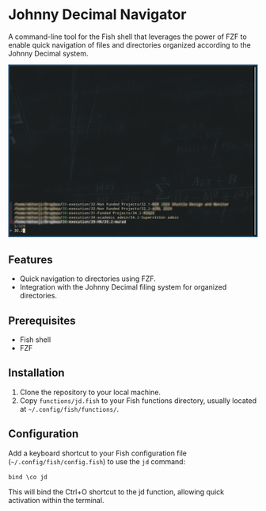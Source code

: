 # Johnny Decimal Navigator

A command-line tool for the Fish shell that leverages the power of FZF to enable quick navigation of files and directories organized according to the Johnny Decimal system.

![screenshot](img.png)

## Features

- Quick navigation to directories using FZF.
- Integration with the Johnny Decimal filing system for organized directories.

## Prerequisites

- Fish shell
- FZF

## Installation

1. Clone the repository to your local machine.
2. Copy `functions/jd.fish` to your Fish functions directory, usually located at `~/.config/fish/functions/`.

## Configuration

Add a keyboard shortcut to your Fish configuration file (`~/.config/fish/config.fish`) to use the `jd` command:

```fish
bind \co jd
```

This will bind the Ctrl+O shortcut to the jd function, allowing quick activation within the terminal.




